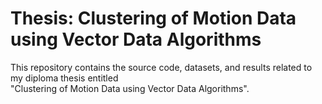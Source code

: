 # Thesis: Clustering of Motion Data using Vector Data Algorithms

This repository contains the source code, datasets, and results related to my diploma thesis entitled  
"Clustering of Motion Data using Vector Data Algorithms".

